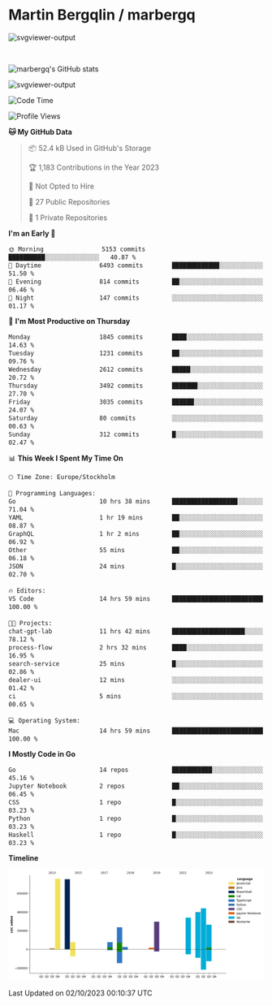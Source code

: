# Martin Bergqlin / marbergq

![svgviewer-output](https://user-images.githubusercontent.com/2405410/206014777-22d41ecb-c24f-421d-b7d9-bba2cb5bb0de.svg)

<br>

<!--- [![Martin's Week](https://github-readme-stats.vercel.app/api/wakatime?username=marbergq&theme=dark)](https://github.com/anuraghazra/github-readme-stats) -->

![marbergq's GitHub stats](https://github-readme-stats.vercel.app/api?username=marbergq&count_private=true&show_icons=true)

![svgviewer-output](https://wakatime.com/badge/user/3f0a2069-6683-4e19-9a4a-7d21ea815067.svg)

<!--START_SECTION:waka-->
![Code Time](http://img.shields.io/badge/Code%20Time-3%2C348%20hrs%2034%20mins-blue)

![Profile Views](http://img.shields.io/badge/Profile%20Views-0-blue)

**🐱 My GitHub Data** 

> 📦 52.4 kB Used in GitHub's Storage 
 > 
> 🏆 1,183 Contributions in the Year 2023
 > 
> 🚫 Not Opted to Hire
 > 
> 📜 27 Public Repositories 
 > 
> 🔑 1 Private Repositories 
 > 
**I'm an Early 🐤** 

```text
🌞 Morning                5153 commits        ██████████░░░░░░░░░░░░░░░   40.87 % 
🌆 Daytime                6493 commits        █████████████░░░░░░░░░░░░   51.50 % 
🌃 Evening                814 commits         ██░░░░░░░░░░░░░░░░░░░░░░░   06.46 % 
🌙 Night                  147 commits         ░░░░░░░░░░░░░░░░░░░░░░░░░   01.17 % 
```
📅 **I'm Most Productive on Thursday** 

```text
Monday                   1845 commits        ████░░░░░░░░░░░░░░░░░░░░░   14.63 % 
Tuesday                  1231 commits        ██░░░░░░░░░░░░░░░░░░░░░░░   09.76 % 
Wednesday                2612 commits        █████░░░░░░░░░░░░░░░░░░░░   20.72 % 
Thursday                 3492 commits        ███████░░░░░░░░░░░░░░░░░░   27.70 % 
Friday                   3035 commits        ██████░░░░░░░░░░░░░░░░░░░   24.07 % 
Saturday                 80 commits          ░░░░░░░░░░░░░░░░░░░░░░░░░   00.63 % 
Sunday                   312 commits         █░░░░░░░░░░░░░░░░░░░░░░░░   02.47 % 
```


📊 **This Week I Spent My Time On** 

```text
🕑︎ Time Zone: Europe/Stockholm

💬 Programming Languages: 
Go                       10 hrs 38 mins      ██████████████████░░░░░░░   71.04 % 
YAML                     1 hr 19 mins        ██░░░░░░░░░░░░░░░░░░░░░░░   08.87 % 
GraphQL                  1 hr 2 mins         ██░░░░░░░░░░░░░░░░░░░░░░░   06.92 % 
Other                    55 mins             ██░░░░░░░░░░░░░░░░░░░░░░░   06.18 % 
JSON                     24 mins             █░░░░░░░░░░░░░░░░░░░░░░░░   02.70 % 

🔥 Editors: 
VS Code                  14 hrs 59 mins      █████████████████████████   100.00 % 

🐱‍💻 Projects: 
chat-gpt-lab             11 hrs 42 mins      ████████████████████░░░░░   78.12 % 
process-flow             2 hrs 32 mins       ████░░░░░░░░░░░░░░░░░░░░░   16.95 % 
search-service           25 mins             █░░░░░░░░░░░░░░░░░░░░░░░░   02.86 % 
dealer-ui                12 mins             ░░░░░░░░░░░░░░░░░░░░░░░░░   01.42 % 
ci                       5 mins              ░░░░░░░░░░░░░░░░░░░░░░░░░   00.65 % 

💻 Operating System: 
Mac                      14 hrs 59 mins      █████████████████████████   100.00 % 
```

**I Mostly Code in Go** 

```text
Go                       14 repos            ███████████░░░░░░░░░░░░░░   45.16 % 
Jupyter Notebook         2 repos             ██░░░░░░░░░░░░░░░░░░░░░░░   06.45 % 
CSS                      1 repo              █░░░░░░░░░░░░░░░░░░░░░░░░   03.23 % 
Python                   1 repo              █░░░░░░░░░░░░░░░░░░░░░░░░   03.23 % 
Haskell                  1 repo              █░░░░░░░░░░░░░░░░░░░░░░░░   03.23 % 
```



**Timeline**

![Lines of Code chart](https://raw.githubusercontent.com/marbergq/marbergq/main/assets/bar_graph.png)


 Last Updated on 02/10/2023 00:10:37 UTC
<!--END_SECTION:waka-->
